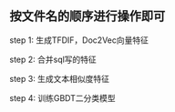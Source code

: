## 按文件名的顺序进行操作即可

step 1: 生成TFDIF，Doc2Vec向量特征

step 2: 合并sql写的特征

step 3: 生成文本相似度特征

step 4: 训练GBDT二分类模型
